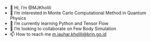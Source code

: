 - 👋 Hi, I’m @MJKholili
- 👀 I’m interested in Monte Carlo Computational Method in Quantum Physics
- 🌱 I’m currently learning Python and Tensor Flow
- 💞️ I’m looking to collaborate on Few Body Simulation
- 📫 How to reach me m.jauhar.kholili@brin.go.id

<!---
MJKholili/MJKholili is a ✨ special ✨ repository because its `README.md` (this file) appears on your GitHub profile.
You can click the Preview link to take a look at your changes.
--->
